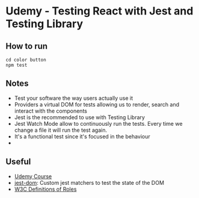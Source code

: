 # Udemy - Testing React with Jest and Testing Library

## How to run

```shell
cd color button
npm test
```

## Notes

- Test your software the way users actually use it
- Providers a virtual DOM for tests allowing us to render, search and interact with the components
- Jest is the recommended to use with Testing Library
- Jest Watch Mode allow to continuously run the tests. Every time we change a file it will run the test again.
-  It's a functional test since it's focused in the behaviour
-  

## Useful

- [Udemy Course](https://www.udemy.com/course/react-testing-library/)
- [jest-dom](https://github.com/testing-library/jest-dom): Custom jest matchers to test the state of the DOM
- [W3C Definitions of Roles](https://www.w3.org/TR/wai-aria-1.0/roles)
